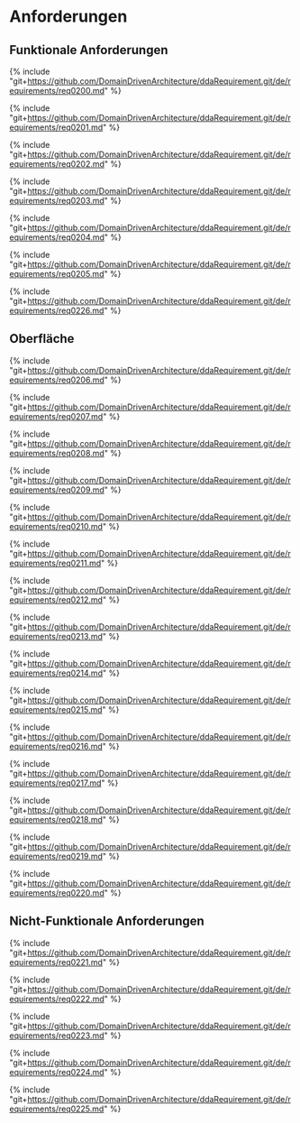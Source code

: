 # Anforderungen



## Funktionale Anforderungen

{% include "git+https://github.com/DomainDrivenArchitecture/ddaRequirement.git/de/requirements/req0200.md" %}

{% include "git+https://github.com/DomainDrivenArchitecture/ddaRequirement.git/de/requirements/req0201.md" %}

{% include "git+https://github.com/DomainDrivenArchitecture/ddaRequirement.git/de/requirements/req0202.md" %}

{% include "git+https://github.com/DomainDrivenArchitecture/ddaRequirement.git/de/requirements/req0203.md" %}

{% include "git+https://github.com/DomainDrivenArchitecture/ddaRequirement.git/de/requirements/req0204.md" %}

{% include "git+https://github.com/DomainDrivenArchitecture/ddaRequirement.git/de/requirements/req0205.md" %}

{% include "git+https://github.com/DomainDrivenArchitecture/ddaRequirement.git/de/requirements/req0226.md" %}

## Oberfläche

{% include "git+https://github.com/DomainDrivenArchitecture/ddaRequirement.git/de/requirements/req0206.md" %}

{% include "git+https://github.com/DomainDrivenArchitecture/ddaRequirement.git/de/requirements/req0207.md" %}

{% include "git+https://github.com/DomainDrivenArchitecture/ddaRequirement.git/de/requirements/req0208.md" %}

{% include "git+https://github.com/DomainDrivenArchitecture/ddaRequirement.git/de/requirements/req0209.md" %}

{% include "git+https://github.com/DomainDrivenArchitecture/ddaRequirement.git/de/requirements/req0210.md" %}

{% include "git+https://github.com/DomainDrivenArchitecture/ddaRequirement.git/de/requirements/req0211.md" %}

{% include "git+https://github.com/DomainDrivenArchitecture/ddaRequirement.git/de/requirements/req0212.md" %}

{% include "git+https://github.com/DomainDrivenArchitecture/ddaRequirement.git/de/requirements/req0213.md" %}

{% include "git+https://github.com/DomainDrivenArchitecture/ddaRequirement.git/de/requirements/req0214.md" %}

{% include "git+https://github.com/DomainDrivenArchitecture/ddaRequirement.git/de/requirements/req0215.md" %}

{% include "git+https://github.com/DomainDrivenArchitecture/ddaRequirement.git/de/requirements/req0216.md" %}

{% include "git+https://github.com/DomainDrivenArchitecture/ddaRequirement.git/de/requirements/req0217.md" %}

{% include "git+https://github.com/DomainDrivenArchitecture/ddaRequirement.git/de/requirements/req0218.md" %}

{% include "git+https://github.com/DomainDrivenArchitecture/ddaRequirement.git/de/requirements/req0219.md" %}

{% include "git+https://github.com/DomainDrivenArchitecture/ddaRequirement.git/de/requirements/req0220.md" %}


## Nicht-Funktionale Anforderungen

{% include "git+https://github.com/DomainDrivenArchitecture/ddaRequirement.git/de/requirements/req0221.md" %}

{% include "git+https://github.com/DomainDrivenArchitecture/ddaRequirement.git/de/requirements/req0222.md" %}

{% include "git+https://github.com/DomainDrivenArchitecture/ddaRequirement.git/de/requirements/req0223.md" %}

{% include "git+https://github.com/DomainDrivenArchitecture/ddaRequirement.git/de/requirements/req0224.md" %}

{% include "git+https://github.com/DomainDrivenArchitecture/ddaRequirement.git/de/requirements/req0225.md" %}
